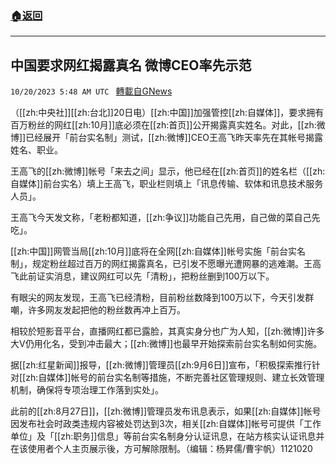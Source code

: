 ###  [:house:返回](README.md)
---


## 中国要求网红揭露真名 微博CEO率先示范
`10/20/2023 5:48 AM UTC ` [轉載自GNews](https://gnews.org/articles/1859950)

（[[zh:中央社]][[zh:台北]]20日电）[[zh:中国]]加强管控[[zh:自媒体]]，要求拥有百万粉丝的网红[[zh:10月]]底必须在[[zh:首页]]公开揭露真实姓名。对此，[[zh:微博]]已经展开「前台实名制」测试，[[zh:微博]]CEO王高飞昨天率先在其帐号揭露姓名、职业。

王高飞的[[zh:微博]]帐号「来去之间」显示，他已经在[[zh:首页]]的姓名栏（[[zh:自媒体]]前台实名）填上王高飞，职业栏则填上「讯息传输、软体和讯息技术服务人员」。

王高飞今天发文称，「老粉都知道，[[zh:争议]]功能自己先用，自己做的菜自己先吃」。

[[zh:中国]]网管当局[[zh:10月]]底将在全网[[zh:自媒体]]帐号实施「前台实名制」，规定粉丝超过百万的网红揭露真名，已引发不愿曝光遭网暴的逃难潮。王高飞此前证实消息，建议网红可以先「清粉」，把粉丝删到100万以下。

有眼尖的网友发现，王高飞已经清粉，目前粉丝数降到100万以下，今天引发群嘲，许多网友发起把他的粉丝数再冲上百万。

相较於短影音平台，直播网红都已露脸，其真实身分也广为人知，[[zh:微博]]许多大V仍用化名，受到冲击最大；[[zh:微博]]也最早开始探索前台实名制如何实施。

据[[zh:红星新闻]]报导，[[zh:微博]]管理员[[zh:9月6日]]宣布，「积极探索推行针对[[zh:自媒体]]帐号的前台实名制等措施，不断完善社区管理规则、建立长效管理机制，确保将专项治理工作落到实处」。

此前的[[zh:8月27日]]，[[zh:微博]]管理员发布讯息表示，如果[[zh:自媒体]]帐号因发布社会时政类违规内容被处罚达到3次，相关[[zh:自媒体]]帐号可提供「工作单位」及「[[zh:职务]]信息」等前台实名制身分认证讯息，在站方核实认证讯息并在该使用者个人主页展示後，方可解除限制。（编辑：杨昇儒/曹宇帆）1121020
